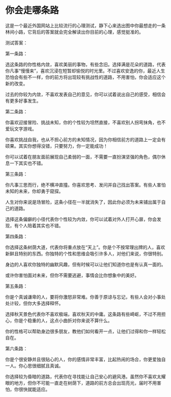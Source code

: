 # 你会走哪条路

这是一个最近外国网站上比较流行的心理测试，静下心来选出图中你最想走的一条林间小路，它背后的答案就会完全解读出你目前的心理，感觉挺准的。 

测试答案： 

第一条路： 

选这条路的你性格内敛，喜欢美丽的事物，有些念旧。选择满是花朵的道路，代表你凡事“慢慢来”，喜欢沉浸在短暂却愉悦的时光里。不过喜欢安逸的你，最近人生恐怕会有些不一样，你的前方将出现较有挑战性的道路，不用害怕，你会适应这个新的改变。 

过去的你较为内敛，不喜欢发表自己的意见，你可以试着说出自己的感受，相信会有更多好事发生。 

第二条路： 

你喜欢迎接冒险、挑战未知，你的个性较为坦然直接，不喜欢别人拐弯抹角，也不爱玩文字游戏。 

你喜欢挑战自我，也从不担心前方的未知情况，因为你相信前方的道路上一定会有硕果。其实你想得没错，只要努力，你一定能成功！ 

你可以试着在朋友面前展现自己柔弱的一面，不需要一直扮演坚强的角色，偶尔休息一下其实也不错。 

第三条路： 

你凡事三思而行，绝不横冲直撞。你喜欢思考、发问并自己找出答案。有些人害怕未知的未来，你却勇于窥探。 

人生对你来说是场冒险，这条小径在一半就消失了，因此你必须为未来铺出属于自己的道路。 

选择这条偏僻的小径代表你个性较为内敛，你可以试着对外人打开心扉，你会发现，有个人陪着其实也不错。 

第四条路： 

你选择这条树荫大道，代表你将重点放在“天上”。你是个不按常理出牌的人，喜欢新鲜且特别的东西。你独特的个性和思维会吸引许多人，对他们来说，你很特别。 

身边的人喜欢你独特的幽默风趣，但有时候可以让他们知道你也是有认真一面的。 

或许你害怕面对未来，但你不需要逃避，事情会比你想象中的美好。 

第五条路： 

你是个真诚谦卑的人，要将你激怒非常难。你善于原谅与忘记，有些人会对小事处处计较，但你大多选择释怀。 

选择秋天景色代表你不喜欢极端，喜欢秋天的中庸。这条路有些崎岖，不过不用担心，你是个稳重的人，这点小曲折对你来说不算什么。 

你的性格可以帮助身边很多朋友，教他们如何看开一点，让他们过得和你一样轻松自在。 

第六条路： 

你是个很安静并且很贴心的人，你的感情非常丰富，比起热闹的场合，你更爱独自一人。你心思很细腻且真诚。 

你选择较为昏暗的道路，代表你在寻找能让自己安心的避风港。虽然你不喜欢太耀眼的地方，但你不可能一直走在树荫下，道路的前方总会出现亮光，届时不用害怕，你很快就能适应。